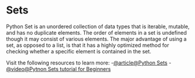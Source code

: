 # Sets
Python Set is an unordered collection of data types that is iterable, mutable, and has no duplicate elements. The order of elements in a set is undefined though it may consist of various elements. The major advantage of using a set, as opposed to a list, is that it has a highly optimized method for checking whether a specific element is contained in the set.

  Visit the following resources to learn more:
  -[@article@Python Sets](https://www.geeksforgeeks.org/python-sets/?ref=gcse)
  -[@video@Pytnon Sets tutorial for Beginners](https://www.youtube.com/watch?v=t9j8lCUGZXo)
